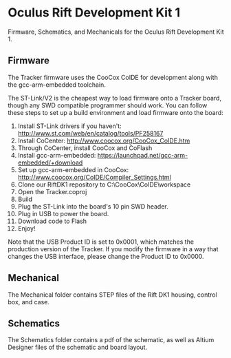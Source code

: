 Oculus Rift Development Kit 1
=======

Firmware, Schematics, and Mechanicals for the Oculus Rift Development Kit 1.

Firmware
--------

The Tracker firmware uses the CooCox CoIDE for development along with 
the gcc-arm-embedded toolchain.

The ST-Link/V2 is the cheapest way to load firmware onto a Tracker
board, though any SWD compatible programmer should work.  You can follow these steps
to set up a build environment and load firmware onto the board:

1. Install ST-Link drivers if you haven't: http://www.st.com/web/en/catalog/tools/PF258167
2. Install CoCenter: http://www.coocox.org/CooCox_CoIDE.htm
3. Through CoCenter, install CooCox and CoFlash
4. Install gcc-arm-embedded: https://launchpad.net/gcc-arm-embedded/+download
5. Set up gcc-arm-embedded in CooCox: http://www.coocox.org/CoIDE/Compiler_Settings.html
6. Clone our RiftDK1 repository to C:\CooCox\CoIDE\workspace
7. Open the Tracker.coproj
8. Build
9. Plug the ST-Link into the board's 10 pin SWD header.
10. Plug in USB to power the board.
12. Download code to Flash 
13. Enjoy!

Note that the USB Product ID is set to 0x0001, which matches the production
version of the Tracker.  If you modify the firmware in a way that
changes the USB interface, please change the Product ID to 0x0000.

Mechanical
----------

The Mechanical folder contains STEP files of the Rift DK1 housing, control box, and case.

Schematics
----------

The Schematics folder contains a pdf of the schematic, as well as Altium Designer files
of the schematic and board layout.
